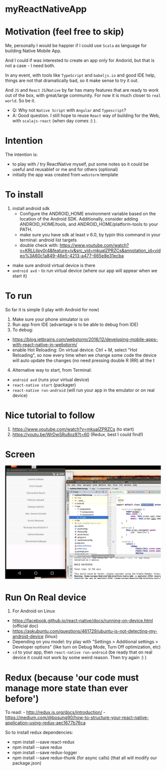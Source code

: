 # myReactNativeApp

# Motivation (feel free to skip)
Me, personally I would be happier if I could use `Scala` as language for building Native Mobile App.

And I could if was interested to create an app only for Andorid,
but that is not a case - I need both. 

In any event, with tools like `TypeScript` and `babeljs.io` and good IDE help, things are not that dramatically bad,
so it make sense to try it out.

And `JS` and `React` `JS`/`Native` by far has many features that are ready to work out of the box, with great/large community.
For now it is much closer to `real world`.
So be it.

- Q: Why not `Native Script` with `Angular` and `Typescript`?
- A: Good question. I still hope to reuse `React` way of building for the Web,
with `scalajs-react` (when day comes :) ).


# Intention
The intention is:
- to play with / try ReactNative myself, put some notes so it could be useful and reusablef or me and for others (optional)
- initially the app was created from `webstorm` template

# To install
1. install android sdk
    - Configure the ANDROID_HOME environment variable based on the location of the Android SDK. Additionally, consider adding ANDROID_HOME/tools, and ANDROID_HOME/platform-tools to your PATH.
    - make sure you have sdk at least v 6.0, by typin this command in your terminal: android list targets
    - double check with: https://www.youtube.com/watch?v=KRLLjlpy0r4&feature=iv&src_vid=mkualZPRZCs&annotation_id=video%3A60c1a849-46e5-4213-a477-665e8e31ecba
- make sure android virtual device is there
- `android avd` - to run virtual device (where our app will appear when we start it)

# To run
So far it is simple (I play with Android for now)
1. Make sure your phone simulator is on
2. Run app from IDE (advantage is to be able to debug from IDE)
3. To debug: 
  - https://blog.jetbrains.com/webstorm/2016/12/developing-mobile-apps-with-react-native-in-webstorm/
  - enable Hot Reloading: On virtual device: Ctrl + M, select "Hot Reloading", so now every time when we change some code the device will auto update the changes (no need pressing double R (RR) all the t
4. Alternative way to start, from Terminal:
 - `android avd` (runs your virtual device)
 - `react-native start` (packager)
 - `react-native run-android` (will run your app in the emulator or on real device)
 
  
# Nice tutorial to follow
1. https://www.youtube.com/watch?v=mkualZPRZCs (to start)
2. https://youtu.be/WrDwSRu8oz8?t=60 (Redux, best I could find!)

# Screen

![Sample app screen shot](doc/screen.png?raw=true "Sample app screen shot")

# Run On Real device

1. For Android on Linux
 - https://facebook.github.io/react-native/docs/running-on-device.html (official doc)
 - https://askubuntu.com/questions/461729/ubuntu-is-not-detecting-my-android-device (linux)
 - Depending on you model: try play with "Settings > Additional settings > Developer options" (like turn on Debug Mode, Turn Off optimization, etc)
 - `cd` to your app, then `react-native run-android` (be ready that on real device it could not work by some weird reason. Then try again :) )

 
# Redux (because 'our code must manage more state than ever before')
 To read: 
    - http://redux.js.org/docs/introduction/
    - https://medium.com/@bosung90/how-to-structure-your-react-native-application-using-redux-aec1677b76ca
    
 So to install redux dependencies:
 - npm install --save react-redux
 - npm install --save redux 
 - npm install --save redux-logger
 - npm install --save redux-thunk (for async calls)
 (that all will modify our package.json)
  
